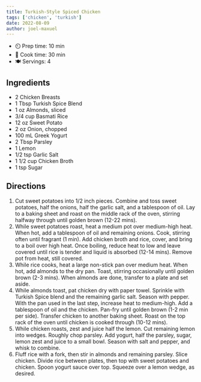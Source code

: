 ```yaml
---
title: Turkish-Style Spiced Chicken
tags: ['chicken', 'turkish']
date: 2022-08-09
author: joel-maxuel
---
```


- ⏲️ Prep time: 10 min
- 🍳 Cook time: 30 min
- 🍽️ Servings: 4

## Ingredients

- 2 Chicken Breasts
- 1 Tbsp Turkish Spice Blend
- 1 oz Almonds, sliced
- 3/4 cup Basmati Rice
- 12 oz Sweet Potato
- 2 oz Onion, chopped
- 100 mL Greek Yogurt
- 2 Tbsp Parsley
- 1 Lemon
- 1/2 tsp Garlic Salt
- 1 1/2 cup Chicken Broth
- 1 tsp Sugar

## Directions

1. Cut sweet potatoes into 1/2 inch pieces. Combine and toss sweet potatoes, half the onions, half the garlic salt, and
   a tablespoon of oil. Lay to a baking sheet and roast on the middle rack of the oven, stirring halfway through until
   golden brown (12-22 mins).
2. While sweet potatoes roast, heat a medium pot over medium-high heat. When hot, add a tablespoon of oil and remaining
   onions. Cook, stirring often until fragrant (1 min). Add chicken broth and rice, cover, and bring to a boil over high
   heat. Once boiling, reduce heat to low and leave covered until rice is tender and liquid is absorbed (12-14 mins).
   Remove pot from heat, still covered.
3. While rice cooks, heat a large non-stick pan over medium heat. When hot, add almonds to the dry pan. Toast, stirring
   occasionally until golden brown (2-3 mins). When almonds are done, transfer to a plate and set aside.
4. While almonds toast, pat chicken dry with paper towel. Sprinkle with Turkish Spice blend and the remaining garlic
   salt. Season with pepper. With the pan used in the last step, increase heat to medium-high. Add a tablespoon of oil
   and the chicken. Pan-fry until golden brown (1-2 min per side). Transfer chicken to another baking sheet. Roast on
   the top rack of the oven until chicken is cooked through (10-12 mins).
5. While chicken roasts, zest and juice half the lemon. Cut remaining lemon into wedges. Roughly chop parsley. Add
   yogurt, half the parsley, sugar, lemon zest and juice to a small bowl. Season with salt and pepper, and whisk to
   combine.
6. Fluff rice with a fork, then stir in almonds and remaining parsley. Slice chicken. Divide rice between plates, then
   top with sweet potatoes and chicken. Spoon yogurt sauce over top. Squeeze over a lemon wedge, as desired.
